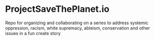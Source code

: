 # ProjectSaveThePlanet.io
Repo for organizing and collaborating on a series to address systemic oppression, racism, white supremacy, ableism, conservation and other issues in a fun create story
